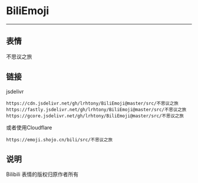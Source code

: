 # BiliEmoji
---
## 表情
不思议之旅
## 链接
jsdelivr
```
https://cdn.jsdelivr.net/gh/lrhtony/BiliEmoji@master/src/不思议之旅
https://fastly.jsdelivr.net/gh/lrhtony/BiliEmoji@master/src/不思议之旅
https://gcore.jsdelivr.net/gh/lrhtony/BiliEmoji@master/src/不思议之旅
```
或者使用Cloudflare
```
https://emoji.shojo.cn/bili/src/不思议之旅
```
## 说明
Bilibili 表情的版权归原作者所有
